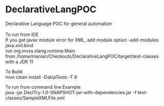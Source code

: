 # DeclarativeLangPOC

Declarative Language POC for general automation</br>
</br>
To run from IDE </br>
If you get javax module error for XML, add module option -add-modules java.xml.bind</br>
run org.mvss.xlang.runtime.Main</br>
from /home/manian/Checkouts/DeclarativeLangPOC/target/test-classes</br>
with a JDK 11</br>

To Build </br>
mvn clean install -DskipTests -T 8

To run from command line Example</br>
java -jar DeclTry-1.0-SNAPSHOT-jar-with-dependencies.jar -f test-classes/SampleXMLFile.xml 
